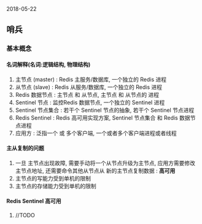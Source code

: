2018-05-22

## 哨兵

### 基本概念

#### 名词解释(名词:逻辑结构, 物理结构)
1. 主节点 (master) : Redis 主服务/数据库, 一个独立的 Redis 进程
2. 从节点 (slave) : Redis 从服务/数据库, 一个独立的 Redis 进程
3. Redis 数据节点 : 主节点 和 从节点,  主节点 和 从节点的 进程
4. Sentinel 节点 : 监控Redis 数据节点, 一个独立的 Sentinel 进程
5. Sentinel 节点集合 : 若干个 Sentinel 节点的抽象, 若干个 Sentinel 节点进程
6. Redis Sentinel : Redis 高可用实现方案, Sentinel 节点集合 和 Redis 数据节点进程
7. 应用方 : 泛指一个 或 多个客户端, 一个或者多个客户端进程或者线程


#### 主从复制的问题
1. 一旦 主节点出现故障, 需要手动将一个从节点升级为主节点, 应用方需要修改主节点地址, 还需要命令其他从节点从 新的主节点复制数据 : **高可用**
2. 主节点的写能力受到单机的限制
3. 主节点的存储能力受到单机的限制

#### Redis Sentinel 高可用
1. //TODO

